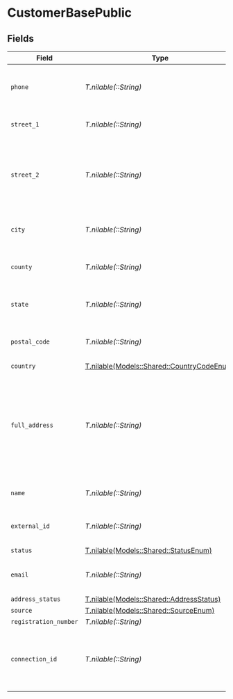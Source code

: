 # CustomerBasePublic


## Fields

| Field                                                                                              | Type                                                                                               | Required                                                                                           | Description                                                                                        |
| -------------------------------------------------------------------------------------------------- | -------------------------------------------------------------------------------------------------- | -------------------------------------------------------------------------------------------------- | -------------------------------------------------------------------------------------------------- |
| `phone`                                                                                            | *T.nilable(::String)*                                                                              | :heavy_minus_sign:                                                                                 | Phone number associated with the address.                                                          |
| `street_1`                                                                                         | *T.nilable(::String)*                                                                              | :heavy_minus_sign:                                                                                 | Primary street address.                                                                            |
| `street_2`                                                                                         | *T.nilable(::String)*                                                                              | :heavy_minus_sign:                                                                                 | Additional street address details, such as an apartment or suite number.                           |
| `city`                                                                                             | *T.nilable(::String)*                                                                              | :heavy_minus_sign:                                                                                 | City where the customer resides.                                                                   |
| `county`                                                                                           | *T.nilable(::String)*                                                                              | :heavy_minus_sign:                                                                                 | County or district of the customer.                                                                |
| `state`                                                                                            | *T.nilable(::String)*                                                                              | :heavy_minus_sign:                                                                                 | State or province of the customer.                                                                 |
| `postal_code`                                                                                      | *T.nilable(::String)*                                                                              | :heavy_minus_sign:                                                                                 | ZIP or Postal code of the customer.                                                                |
| `country`                                                                                          | [T.nilable(Models::Shared::CountryCodeEnum)](../../models/shared/countrycodeenum.md)               | :heavy_minus_sign:                                                                                 | N/A                                                                                                |
| `full_address`                                                                                     | *T.nilable(::String)*                                                                              | :heavy_minus_sign:                                                                                 | Complete address string of the customer, which can be used as an alternative to individual fields. |
| `name`                                                                                             | *T.nilable(::String)*                                                                              | :heavy_minus_sign:                                                                                 | Name of the customer.                                                                              |
| `external_id`                                                                                      | *T.nilable(::String)*                                                                              | :heavy_minus_sign:                                                                                 | A unique identifier for the customer.                                                              |
| `status`                                                                                           | [T.nilable(Models::Shared::StatusEnum)](../../models/shared/statusenum.md)                         | :heavy_minus_sign:                                                                                 | N/A                                                                                                |
| `email`                                                                                            | *T.nilable(::String)*                                                                              | :heavy_minus_sign:                                                                                 | Email address of the customer.                                                                     |
| `address_status`                                                                                   | [T.nilable(Models::Shared::AddressStatus)](../../models/shared/addressstatus.md)                   | :heavy_minus_sign:                                                                                 | N/A                                                                                                |
| `source`                                                                                           | [T.nilable(Models::Shared::SourceEnum)](../../models/shared/sourceenum.md)                         | :heavy_minus_sign:                                                                                 | N/A                                                                                                |
| `registration_number`                                                                              | *T.nilable(::String)*                                                                              | :heavy_minus_sign:                                                                                 | N/A                                                                                                |
| `connection_id`                                                                                    | *T.nilable(::String)*                                                                              | :heavy_minus_sign:                                                                                 | Unique identifier of the connection related to the customer.                                       |